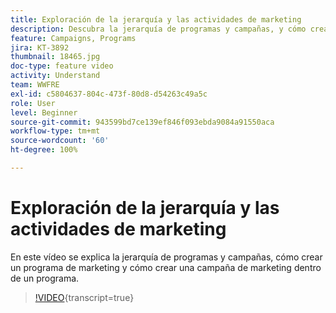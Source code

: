 ```yaml
---
title: Exploración de la jerarquía y las actividades de marketing
description: Descubra la jerarquía de programas y campañas, y cómo crear un programa y una campaña de marketing dentro de un programa.
feature: Campaigns, Programs
jira: KT-3892
thumbnail: 18465.jpg
doc-type: feature video
activity: Understand
team: WWFRE
exl-id: c5804637-804c-473f-80d8-d54263c49a5c
role: User
level: Beginner
source-git-commit: 943599bd7ce139ef846f093ebda9084a91550aca
workflow-type: tm+mt
source-wordcount: '60'
ht-degree: 100%

---
```


# Exploración de la jerarquía y las actividades de marketing

En este vídeo se explica la jerarquía de programas y campañas, cómo crear un programa de marketing y cómo crear una campaña de marketing dentro de un programa.

>[!VIDEO](https://video.tv.adobe.com/v/18465?learn=on){transcript=true}

